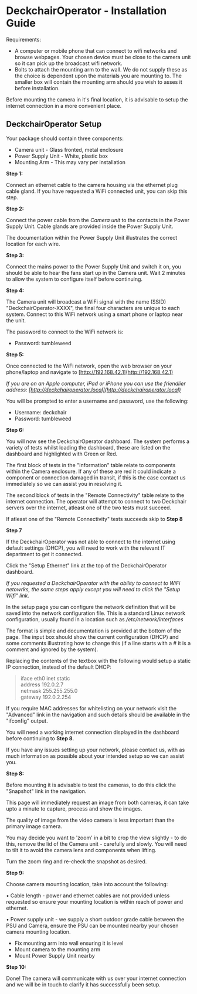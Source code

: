 DeckchairOperator - Installation Guide
=========================================

Requirements:

* A computer or mobile phone that can connect to wifi networks and browse webpages. Your chosen device must be close to the camera unit so it can pick up the broadcast wifi network.
* Bolts to attach the mounting arm to the wall. We do not supply these as the choice is dependent upon the materials you are mounting to. The smaller box will contain the mounting arm should you wish to asses it before installation.

Before mounting the camera in it's final location, it is advisable to setup the internet connection in a more convenient place.


DeckchairOperator Setup
-------------------

Your package should contain three components:

*	Camera unit - Glass fronted, metal enclosure
*	Power Supply Unit - White, plastic box
*	Mounting Arm - This may vary per installation


**Step 1:**

Connect an ethernet cable to the camera housing via the ethernet plug cable gland.
If you have requested a WiFi connected unit, you can skip this step.


**Step 2:**

Connect the power cable from the _Camera unit_ to the contacts in the Power Supply Unit. Cable glands are provided inside the Power Supply Unit.

The documentation within the Power Supply Unit illustrates the correct location for each wire.


**Step 3:**

Connect the mains power to the Power Supply Unit and switch it on, you should be able to hear the fans start up in the Camera unit. Wait 2 minutes to allow the system to configure itself before continuing.


**Step 4:**

The Camera unit will broadcast a WiFi signal with the name (SSID) "DeckchairOperator-XXXX", the final four characters are unique to each system. Connect to this WiFi network using a smart phone or laptop near the unit.

The password to connect to the WiFi network is:

* Password: tumbleweed


**Step 5:**

Once connected to the WiFi network, open the web browser on your phone/laptop and navigate to [http://192.168.42.1](http://192.168.42.1)

*If you are on an Apple computer, iPad or iPhone you can use the friendlier address: [http://deckchairoperator.local](http://deckchairoperator.local)*

You will be prompted to enter a username and password, use the following:

* Username: deckchair
* Password: tumbleweed


**Step 6:**

You will now see the DeckchairOperator dashboard. The system performs a variety of tests whilst loading the dashboard, these are listed on the dashboard and highlighted with Green or Red.

The first block of tests in the "Information" table relate to components within the Camera enclosure. If any of these are red it could indicate a component or connection damaged in transit, if this is the case contact us immediately so we can assist you in resolving it.

The second block of tests in the "Remote Connectivity" table relate to the internet connection. The operator will attempt to connect to two Deckchair servers over the internet, atleast one of the two tests must succeed.

If atleast one of the "Remote Connectivity" tests succeeds skip to **Step 8**


**Step 7**

If the DeckchairOperator was not able to connect to the internet using default settings (DHCP), you will need to work with the relevant IT department to get it connected.

Click the "Setup Ethernet" link at the top of the DeckchairOperator dashboard.

*If you requested a DeckchairOperator with the ability to connect to WiFi netowrks, the same steps apply except you will need to click the "Setup Wifi" link.*

In the setup page you can configure the network definition that will be saved into the network configuration file. This is a standard Linux network configuration, usually found in a location such as */etc/network/interfaces*

The format is simple and documentation is provided at the bottom of the page. The input box should show the current configuration (DHCP) and some comments illustrating how to change this (if a line starts with a # it is a comment and ignored by the system).

Replacing the contents of the textbox with the following would setup a static IP connection, instead of the default DHCP:

>iface eth0 inet static  
>address 192.0.2.7  
>netmask 255.255.255.0  
>gateway 192.0.2.254

If you require MAC addresses for whitelisting on your network visit the "Advanced" link in the navigation and such details should be available in the "ifconfig" output.

You will need a working internet connection displayed in the dashboard before continuing to **Step 8**.

If you have any issues setting up your network, please contact us, with as much information as possible about your intended setup so we can assist you.


**Step 8:**

Before mounting it is advisable to test the cameras, to do this click the "Snapshot" link in the navigation.

This page will immediately request an image from both cameras, it can take upto a minute to capture, process and show the images.

The quality of image from the video camera is less important than the primary image camera.

You may decide you want to 'zoom' in a bit to crop the view slightly - to do this, remove the lid of the Camera unit - carefully and slowly. You will need to tilt it to avoid the camera lens and components when lifting.

Turn the zoom ring and re-check the snapshot as desired.

**Step 9:**

Choose camera mounting location, take into account the following:

• Cable length - power and ethernet cables are not provided unless requested so ensure your mounting location is within reach of power and ethernet.

• Power supply unit - we supply a short outdoor grade cable between the PSU and Camera, ensure the PSU can be mounted nearby your chosen camera mounting location.


  * Fix mounting arm into wall ensuring it is level
  * Mount camera to the mounting arm
  * Mount Power Supply Unit nearby
  
**Step 10:**

Done! The camera will communicate with us over your internet connection and we will be in touch to clarify it has successfully been setup.